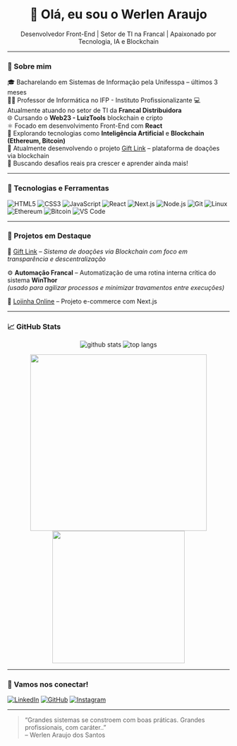 <h1 align="center">👋 Olá, eu sou o Werlen Araujo</h1>

<p align="center">
  Desenvolvedor Front-End | Setor de TI na Francal | Apaixonado por Tecnologia, IA e Blockchain
</p>

---

### 🧠 Sobre mim

🎓 Bacharelando em Sistemas de Informação pela Unifesspa – últimos 3 meses  
👨‍🏫 Professor de Informática no IFP - Instituto Profissionalizante
💻 Atualmente atuando no setor de TI da **Francal Distribuidora**  
🌐 Cursando o **Web23 - LuizTools** blockchain e cripto  
⚛️ Focado em desenvolvimento Front-End com **React**  
📡 Explorando tecnologias como **Inteligência Artificial** e **Blockchain (Ethereum, Bitcoin)**  
🌱 Atualmente desenvolvendo o projeto [Gift Link](#) – plataforma de doações via blockchain  
🎯 Buscando desafios reais pra crescer e aprender ainda mais!

---

### 🚀 Tecnologias e Ferramentas

![HTML5](https://img.shields.io/badge/HTML5-E34F26?style=flat-square&logo=html5&logoColor=white)
![CSS3](https://img.shields.io/badge/CSS3-1572B6?style=flat-square&logo=css3&logoColor=white)
![JavaScript](https://img.shields.io/badge/JavaScript-F7DF1E?style=flat-square&logo=javascript&logoColor=black)
![React](https://img.shields.io/badge/React-61DAFB?style=flat-square&logo=react&logoColor=black)
![Next.js](https://img.shields.io/badge/Next.js-000000?style=flat-square&logo=nextdotjs&logoColor=white)
![Node.js](https://img.shields.io/badge/Node.js-339933?style=flat-square&logo=nodedotjs&logoColor=white)
![Git](https://img.shields.io/badge/Git-F05032?style=flat-square&logo=git&logoColor=white)
![Linux](https://img.shields.io/badge/Linux-FCC624?style=flat-square&logo=linux&logoColor=black)
![Ethereum](https://img.shields.io/badge/Ethereum-3C3C3D?style=flat-square&logo=ethereum&logoColor=white)
![Bitcoin](https://img.shields.io/badge/Bitcoin-F7931A?style=flat-square&logo=bitcoin&logoColor=white)
![VS Code](https://img.shields.io/badge/VSCode-007ACC?style=flat-square&logo=visual-studio-code&logoColor=white)


---

### 🧰 Projetos em Destaque

🔗 [Gift Link](https://github.com/werlenx/GiftLink) – *Sistema de doações via Blockchain com foco em transparência e descentralização*

⚙️ **Automação Francal** – Automatização de uma rotina interna crítica do sistema **WinThor**  
*(usado para agilizar processos e minimizar travamentos entre execuções)*

🛒 [Lojinha Online](https://github.com/werlenx/AntonioLimaMarcenaria) – Projeto e-commerce com Next.js

---

### 📈 GitHub Stats

<p align="center">
  <img src="https://github-readme-stats.vercel.app/api?username=werlenx&show_icons=true&theme=tokyonight" alt="github stats" />
  <img src="https://github-readme-stats.vercel.app/api/top-langs/?username=werlenx&layout=compact&theme=tokyonight" alt="top langs" />
</p>
<div align="center">
  <img src="https://github-readme-stats.vercel.app/api?username=werlenx&show_icons=true&theme=tokyonight" width="400" />
  <img src="https://github-readme-stats.vercel.app/api/top-langs/?username=werlenx&layout=compact&theme=tokyonight" width="300" />
</div>

---

### 🤝 Vamos nos conectar!

[![LinkedIn](https://img.shields.io/badge/LinkedIn-%230077B5.svg?style=flat&logo=linkedin&logoColor=white)](https://www.linkedin.com/in/werlen-araujo)
[![GitHub](https://img.shields.io/badge/GitHub-%23121011.svg?style=flat&logo=github&logoColor=white)](https://github.com/werlenx)
[![Instagram](https://img.shields.io/badge/Instagram-E4405F?style=flat&logo=instagram&logoColor=white)](https://instagram.com/werlenx)

---

> “Grandes sistemas se constroem com boas práticas. Grandes profissionais, com caráter..”  
> – Werlen Araujo dos Santos
